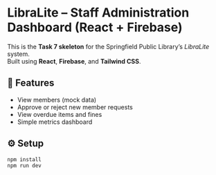 # LibraLite – Staff Administration Dashboard (React + Firebase)

This is the **Task 7 skeleton** for the Springfield Public Library’s *LibraLite* system.  
Built using **React**, **Firebase**, and **Tailwind CSS**.

## 🧠 Features
- View members (mock data)
- Approve or reject new member requests
- View overdue items and fines
- Simple metrics dashboard

## ⚙️ Setup
```bash
npm install
npm run dev
